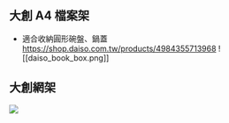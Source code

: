 ## 大創 A4 檔案架
- 適合收納圓形碗盤、鍋蓋
https://shop.daiso.com.tw/products/4984355713968
![[daiso_book_box.png]]

## 大創網架

![](https://www.youtube.com/watch?v=yno05S_lKWs)
